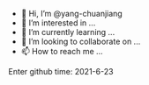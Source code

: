 - 👋 Hi, I’m @yang-chuanjiang
- 👀 I’m interested in ...
- 🌱 I’m currently learning ...
- 💞️ I’m looking to collaborate on ...
- 📫 How to reach me ...

<!---
yang-chuanjiang/yang-chuanjiang is a ✨ special ✨ repository because its `README.md` (this file) appears on your GitHub profile.
You can click the Preview link to take a look at your changes.
--->

Enter github time: 2021-6-23
